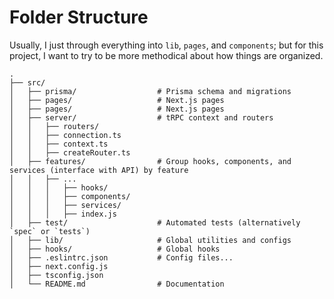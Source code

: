 # Folder Structure

Usually, I just through everything into `lib`, `pages`, and `components`; but for this project, I want to try to be more methodical about how things are organized.

```
.
├── src/
│   ├── prisma/                  # Prisma schema and migrations
│   ├── pages/                   # Next.js pages
│   ├── pages/                   # Next.js pages
│   ├── server/                  # tRPC context and routers
│   │   ├── routers/
│   │   ├── connection.ts
│   │   ├── context.ts
│   │   ├── createRouter.ts
│   ├── features/                # Group hooks, components, and services (interface with API) by feature
│   │   ├── ...
│   │   │   ├── hooks/
│   │   │   ├── components/
│   │   │   ├── services/
│   │   │   ├── index.js
│   ├── test/                    # Automated tests (alternatively `spec` or `tests`)
│   ├── lib/                     # Global utilities and configs
│   ├── hooks/                   # Global hooks
│   ├── .eslintrc.json           # Config files...
│   ├── next.config.js
│   ├── tsconfig.json
│   └── README.md                # Documentation
```
